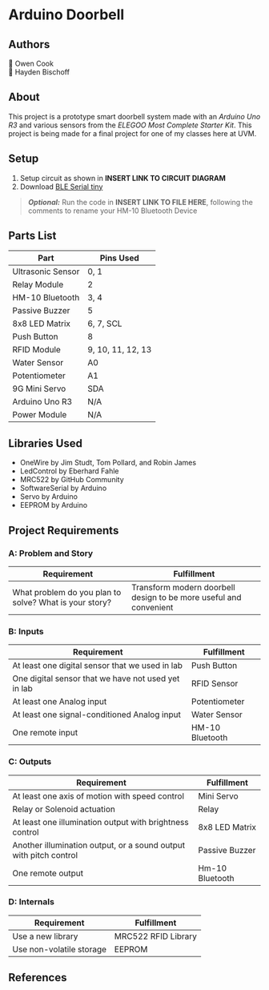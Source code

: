 # Arduino Doorbell
## Authors
👤 Owen Cook  
👤 Hayden Bischoff

## About
This project is a prototype smart doorbell system made with an _Arduino Uno R3_ and various sensors from the _ELEGOO Most Complete Starter Kit_. This project is being made for a final project for one of my classes here at UVM.

## Setup
1. Setup circuit as shown in **INSERT LINK TO CIRCUIT DIAGRAM**
2. Download [BLE Serial tiny](https://apps.apple.com/us/app/ble-serial-tiny/id1607862132)

> **_Optional:_** Run the code in **INSERT LINK TO FILE HERE**, following the comments to rename your HM-10 Bluetooth Device

## Parts List
|        Part       | Pins Used |
| ----------------- | --------- |
| Ultrasonic Sensor | 0, 1 |
| Relay Module      | 2 |
| HM-10 Bluetooth   | 3, 4 |
| Passive Buzzer    | 5 |
| 8x8 LED Matrix    | 6, 7, SCL |
| Push Button       | 8 |
| RFID Module       | 9, 10, 11, 12, 13 |
| Water Sensor      | A0 |
| Potentiometer     | A1 |
| 9G Mini Servo     | SDA |
| Arduino Uno R3    | N/A |
| Power Module      | N/A |

## Libraries Used  
- OneWire by Jim Studt, Tom Pollard, and Robin James
- LedControl by Eberhard Fahle
- MRC522 by GitHub Community
- SoftwareSerial by Arduino
- Servo by Arduino
- EEPROM by Arduino

## Project Requirements

### A: Problem and Story
| Requirement | Fulfillment |
|-------------|-------------|
| What problem do you plan to solve? What is your story? | Transform modern doorbell design to be more useful and convenient |

### B: Inputs
| Requirement | Fulfillment |
|-------------|-------------|
| At least one digital sensor that we used in lab | Push Button |
| One digital sensor that we have not used yet in lab | RFID Sensor |
| At least one Analog input | Potentiometer |
| At least one signal-conditioned Analog input  | Water Sensor |
| One remote input | HM-10 Bluetooth |

### C: Outputs
| Requirement | Fulfillment |
|-------------|-------------|
| At least one axis of motion with speed control | Mini Servo |
| Relay or Solenoid actuation | Relay |
| At least one illumination output with brightness control | 8x8 LED Matrix |
| Another illumination output, or a sound output with pitch control | Passive Buzzer |
| One remote output | Hm-10 Bluetooth |

### D: Internals
| Requirement | Fulfillment |
|-------------|-------------|
| Use a new library | MRC522 RFID Library |
| Use non-volatile storage | EEPROM |

## References
